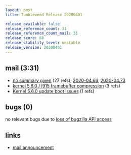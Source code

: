 ```yaml
---
layout: post
title: Tumbleweed Release 20200401

release_available: false
release_reference_count: 31
release_reference_count_mail: 31
release_score: 68
release_stability_level: unstable
release_version: 20200401
---
```


## mail (3:31)

- [no summary given](https://lists.opensuse.org/opensuse-factory/2020-04/msg00063.html) (27 refs); [2020-04.66](https://lists.opensuse.org/opensuse-factory/2020-04/msg00066.html), [2020-04.73](https://lists.opensuse.org/opensuse-factory/2020-04/msg00073.html)
- [kernel 5.6.0 / i915 framebuffer compression](https://lists.opensuse.org/opensuse-factory/2020-04/msg00078.html) (3 refs)
- [Kernel 5.6.0 update boot issues](https://lists.opensuse.org/opensuse-factory/2020-04/msg00090.html) (1 refs)

## bugs (0)

<!--more-->

no relevant bugs due to [loss of bugzilla API access](https://bugzilla.opensuse.org/show_bug.cgi?id=1157722)



## links

- [mail announcement](https://lists.opensuse.org/opensuse-factory/2020-04/msg00062.html)
